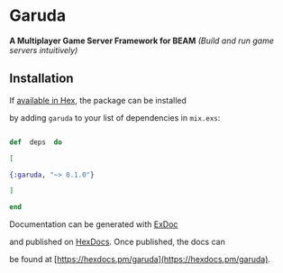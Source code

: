 # Garuda

 **A Multiplayer Game Server Framework for BEAM**
	*(Build and run game servers intuitively)*
  
## Installation

  

If [available in Hex](https://hex.pm/docs/publish), the package can be installed

by adding `garuda` to your list of dependencies in `mix.exs`:

  

```elixir

def  deps  do

[

{:garuda, "~> 0.1.0"}

]

end

```

  

Documentation can be generated with [ExDoc](https://github.com/elixir-lang/ex_doc)

and published on [HexDocs](https://hexdocs.pm). Once published, the docs can

be found at [https://hexdocs.pm/garuda](https://hexdocs.pm/garuda).